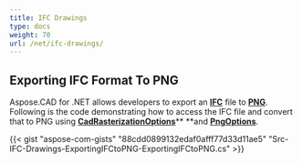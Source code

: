 ```yaml
---
title: IFC Drawings
type: docs
weight: 70
url: /net/ifc-drawings/
---
```


## **Exporting IFC Format To PNG**
Aspose.CAD for .NET allows developers to export an [**IFC**](https://wiki.fileformat.com/cad/ifc/) file to [**PNG**](https://wiki.fileformat.com/image/png/). Following is the code demonstrating how to access the IFC file and convert that to PNG using [**CadRasterizationOptions**](https://apireference.aspose.com/net/cad/aspose.cad.imageoptions/cadrasterizationoptions)** **and [**PngOptions**](https://apireference.aspose.com/net/cad/aspose.cad.imageoptions/pngoptions).

{{< gist "aspose-com-gists" "88cdd0899132edaf0afff77d33d11ae5" "Src-IFC-Drawings-ExportingIFCtoPNG-ExportingIFCtoPNG.cs" >}}
